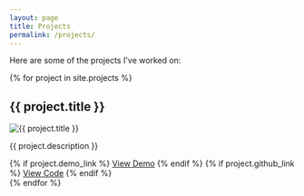 ```yaml
---
layout: page
title: Projects
permalink: /projects/
---
```


Here are some of the projects I've worked on:

{% for project in site.projects %}
  <div class="project-card">
    <h2>{{ project.title }}</h2>
    <img src="{{ project.image | relative_url }}" alt="{{ project.title }}">
    <p>{{ project.description }}</p>
    <div class="project-links">
      {% if project.demo_link %}
        <a href="{{ project.demo_link }}" class="button">View Demo</a>
      {% endif %}
      {% if project.github_link %}
        <a href="{{ project.github_link }}" class="button">View Code</a>
      {% endif %}
    </div>
  </div>
{% endfor %}